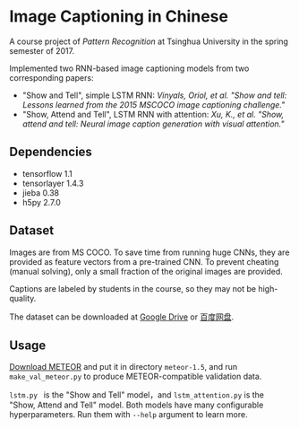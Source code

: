 # Image Captioning in Chinese

A course project of *Pattern Recognition* at Tsinghua University in the spring semester of 2017.

Implemented two RNN-based image captioning models from two corresponding papers:

* "Show and Tell", simple LSTM RNN: *Vinyals, Oriol, et al. "Show and tell: Lessons learned from the 2015 MSCOCO image captioning challenge."*
* "Show, Attend and Tell", LSTM RNN with attention: *Xu, K., et al. "Show, attend and tell: Neural image caption generation with visual attention."*

## Dependencies

* tensorflow 1.1
* tensorlayer 1.4.3
* jieba 0.38
* h5py 2.7.0

## Dataset

Images are from MS COCO. To save time from running huge CNNs, they are provided as feature vectors from a pre-trained CNN. To prevent cheating (manual solving), only a small fraction of the original images are provided.

Captions are labeled by students in the course, so they may not be high-quality.

The dataset can be downloaded at [Google Drive](https://drive.google.com/drive/u/1/folders/13EiOI11_Hg3S2vJDU5oRGa1kyT01h7KZ) or [百度网盘](https://pan.baidu.com/s/1LDHc6Fx7VHR4zhkzdRRc7Q).

## Usage

[Download METEOR](http://www.cs.cmu.edu/~alavie/METEOR/) and put it in directory `meteor-1.5`, and run `make_val_meteor.py` to produce METEOR-compatible validation data.

`lstm.py ` is the "Show and Tell" model，and `lstm_attention.py` is the "Show, Attend and Tell" model. Both models have many configurable hyperparameters. Run them with `--help` argument to learn more.
